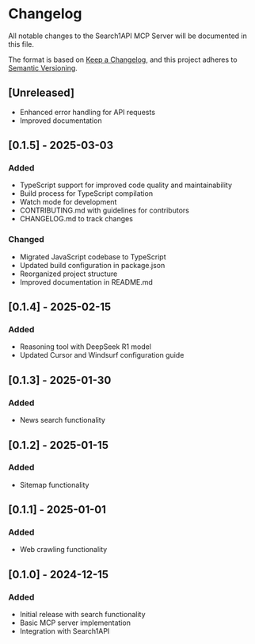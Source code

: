 # Changelog

All notable changes to the Search1API MCP Server will be documented in this file.

The format is based on [Keep a Changelog](https://keepachangelog.com/en/1.0.0/),
and this project adheres to [Semantic Versioning](https://semver.org/spec/v2.0.0.html).

## [Unreleased]
- Enhanced error handling for API requests
- Improved documentation

## [0.1.5] - 2025-03-03
### Added
- TypeScript support for improved code quality and maintainability
- Build process for TypeScript compilation
- Watch mode for development
- CONTRIBUTING.md with guidelines for contributors
- CHANGELOG.md to track changes

### Changed
- Migrated JavaScript codebase to TypeScript
- Updated build configuration in package.json
- Reorganized project structure
- Improved documentation in README.md

## [0.1.4] - 2025-02-15
### Added
- Reasoning tool with DeepSeek R1 model
- Updated Cursor and Windsurf configuration guide

## [0.1.3] - 2025-01-30
### Added
- News search functionality

## [0.1.2] - 2025-01-15
### Added
- Sitemap functionality

## [0.1.1] - 2025-01-01
### Added
- Web crawling functionality

## [0.1.0] - 2024-12-15
### Added
- Initial release with search functionality
- Basic MCP server implementation
- Integration with Search1API
